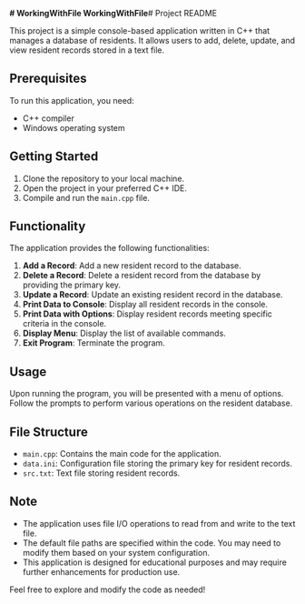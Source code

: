 **# WorkingWithFile
WorkingWithFile**# Project README

This project is a simple console-based application written in C++ that manages a database of residents. It allows users to add, delete, update, and view resident records stored in a text file.

## Prerequisites

To run this application, you need:
- C++ compiler
- Windows operating system

## Getting Started

1. Clone the repository to your local machine.
2. Open the project in your preferred C++ IDE.
3. Compile and run the `main.cpp` file.

## Functionality

The application provides the following functionalities:

1. **Add a Record**: Add a new resident record to the database.
2. **Delete a Record**: Delete a resident record from the database by providing the primary key.
3. **Update a Record**: Update an existing resident record in the database.
4. **Print Data to Console**: Display all resident records in the console.
5. **Print Data with Options**: Display resident records meeting specific criteria in the console.
6. **Display Menu**: Display the list of available commands.
7. **Exit Program**: Terminate the program.

## Usage

Upon running the program, you will be presented with a menu of options. Follow the prompts to perform various operations on the resident database.

## File Structure

- `main.cpp`: Contains the main code for the application.
- `data.ini`: Configuration file storing the primary key for resident records.
- `src.txt`: Text file storing resident records.

## Note

- The application uses file I/O operations to read from and write to the text file.
- The default file paths are specified within the code. You may need to modify them based on your system configuration.
- This application is designed for educational purposes and may require further enhancements for production use.

Feel free to explore and modify the code as needed!
